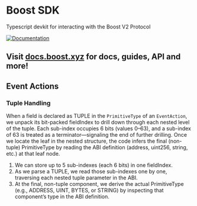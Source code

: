 # Boost SDK

Typescript devkit for interacting with the Boost V2 Protocol

[![Documentation](https://img.shields.io/badge/documentation-typedoc-blue)](boost-protocol.vercel.app)

## Visit [docs.boost.xyz](https://docs.boost.xyz) for docs, guides, API and more!


## Event Actions

### Tuple Handling
When a field is declared as TUPLE in the `PrimitiveType` of an `EventAction`, we unpack its bit-packed fieldIndex to drill down through each nested level of the tuple. Each sub-index occupies 6 bits (values 0–63), and a sub-index of 63 is treated as a terminator—signaling the end of further drilling. Once we locate the leaf in the nested structure, the code infers the final (non-tuple) PrimitiveType by reading the ABI definition (address, uint256, string, etc.) at that leaf node.

1. We can store up to 5 sub-indexes (each 6 bits) in one fieldIndex.
1. As we parse a TUPLE, we read those sub-indexes one by one, traversing each nested tuple parameter in the ABI.
1. At the final, non-tuple component, we derive the actual PrimitiveType (e.g., ADDRESS, UINT, BYTES, or STRING) by inspecting that component’s type in the ABI definition.
